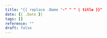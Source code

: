 ```yaml
---
title: "{{ replace .Name "-" " " | title }}"
date: {{ .Date }}
tags: []
reference: ""
draft: false
---
```


